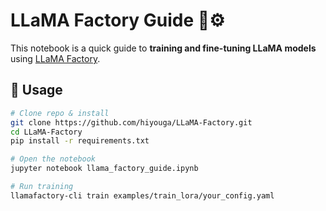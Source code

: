 # LLaMA Factory Guide 🦙⚙️

This notebook is a quick guide to **training and fine-tuning LLaMA models** using [LLaMA Factory](https://github.com/hiyouga/LLaMA-Factory).

## 🚀 Usage
```bash
# Clone repo & install
git clone https://github.com/hiyouga/LLaMA-Factory.git
cd LLaMA-Factory
pip install -r requirements.txt

# Open the notebook
jupyter notebook llama_factory_guide.ipynb

# Run training
llamafactory-cli train examples/train_lora/your_config.yaml

